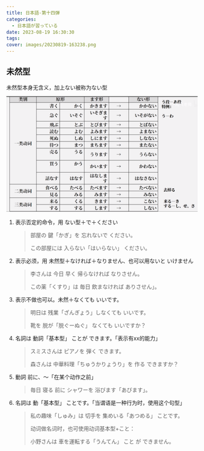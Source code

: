 ```yaml
---
title: 日本語-第十四弾
categories:
  - 日本語が習っている
date: 2023-08-19 16:30:30
tags:
cover: images/20230819-163238.png
---
```


## 未然型

未然型本身无含义，加上ない被称为ない型

![](images/20230819-163238.png)

1. 表示否定的命令，用 ない型＋で＋ください

   > 部屋の 鍵「かぎ」を 忘れないで ください。
   >
   > この部屋には 入らない「はいらない」 ください。

2. 表示必须，用 未然型＋なければ＋なりません、也可以用ないと いけません

   > 李さんは 今日 早く 帰らなければ なりさせん。
   >
   > この薬「くすり」は 毎日 飲まなければ ありさせん」。

3. 表示不做也可以。未然＋なくても いいです。

   > 明日は 残業「ざんぎょう」しなくても いいです。
   >
   > 靴を 脱が「脱ぐーぬぐ」 なくても いいですか？

4. 名詞は 動詞「基本型」 ことが できます。「表示有xx的能力」

   > スミスさんは ピアノを 弾く できます。
   >
   > 森さんは 中華料理「ちゅうかりょうり」を 作る できますか？

5. 動詞 前に、～「在某个动作之前」

   > 毎日 寝る 前に シャワーを 浴びます「あびます」。

6. 名詞は 動「基本型」 ことです。「当谓语是一种行为时，使用这个句型」

   > 私の趣味「しゅみ」は 切手を 集めいる「あつめる」 ことです。
   >
   > 动词做名词时，也可使用动词基本型+こと：
   >
   > 小野さんは 車を運転する「うんてん」 こと が できません。
